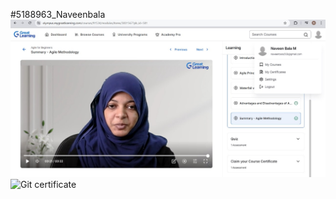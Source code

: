#5188963_Naveenbala
![Agile Certificate](Agilecertificate.png)
![Git certificate](Gitcertifcate.png)
